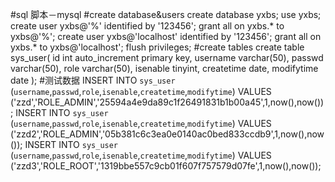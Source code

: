 #sql 脚本－mysql#create database&userscreate database yxbs;use yxbs;create user yxbs@'%' identified by '123456';grant all on yxbs.* to yxbs@'%';create user yxbs@'localhost' identified by '123456';grant all on yxbs.* to yxbs@'localhost';flush privileges;#create tablescreate table sys_user(id int auto_increment primary key,username varchar(50),passwd varchar(50),role varchar(50),isenable tinyint,createtime date,modifytime date);#测试数据INSERT INTO `sys_user` (`username`,`passwd`,`role`,`isenable`,`createtime`,`modifytime`) VALUES ('zzd','ROLE_ADMIN','25594a4e9da89c1f26491831b1b00a45',1,now(),now());INSERT INTO `sys_user` (`username`,`passwd`,`role`,`isenable`,`createtime`,`modifytime`) VALUES ('zzd2','ROLE_ADMIN','05b381c6c3ea0e0140ac0bed833ccdb9',1,now(),now());INSERT INTO `sys_user` (`username`,`passwd`,`role`,`isenable`,`createtime`,`modifytime`) VALUES ('zzd3','ROLE_ROOT','1319bbe557c9cb01f607f757579d07fe',1,now(),now());